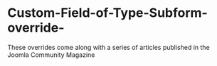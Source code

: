# Custom-Field-of-Type-Subform-override-
These overrides come along with a series of articles published in the Joomla Community Magazine
